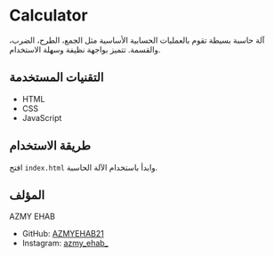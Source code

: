 # Calculator

آلة حاسبة بسيطة تقوم بالعمليات الحسابية الأساسية مثل الجمع، الطرح، الضرب، والقسمة. تتميز بواجهة نظيفة وسهلة الاستخدام.

## التقنيات المستخدمة

- HTML
- CSS
- JavaScript

## طريقة الاستخدام

افتح `index.html` وابدأ باستخدام الآلة الحاسبة.

## المؤلف

AZMY EHAB  
- GitHub: [AZMYEHAB21](https://github.com/AZMYEHAB21)  
- Instagram: [azmy_ehab_](https://instagram.com/azmy_ehab_?igshid=MzRlODBiNWFlZA==)
